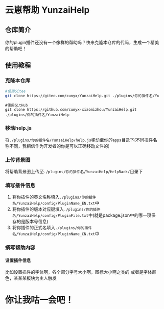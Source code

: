 # 云崽帮助 YunzaiHelp

## 仓库简介
你的plugin插件还没有一个像样的帮助吗？快来克隆本仓库的代码，生成一个精美的帮助吧！

## 使用教程

### 克隆本仓库

```bash
#使用Gitee
git clone https://gitee.com/cunyx/YunzaiHelp.git ./plugins/你的插件名/YunzaiHelp
```

```
#使用GitHub
git clone https://github.com/cunyx-xiaomizhou/YunzaiHelp.git ./plugins/你的插件名/YunzaiHelp
```

### 移动help.js

将`./plugins/你的插件名/YunzaiHelp/help.js`移动至你的`apps`目录下(不同插件名称不同，我相信作为开发者的你是可以正确移动文件的)

### 上传背景图
将帮助背景图上传至`./plugins/你的插件名/YunzaiHelp/HelpBack/`目录下

### 填写插件信息
1. 将你插件的英文名称填入`./plugins/你的插件名/YunzaiHelp/config/PluginName_EN.txt`中
2. 将你插件的版本对应键填入`./plugins/你的插件名/YunzaiHelp/config/PluginFile.txt`中(就是package.json中的哪一项保存的是版本号信息)
3. 将你插件的正式名填入`./plugins/你的插件名/YunzaiHelp/config/PluginName_CN.txt`中

### 撰写帮助内容

#### 设置插件信息
比如设置插件的字体啊，各个部分字号大小啊，图标大小啊之类的
或者是字体颜色，某某某板块为主人触发

# 你让我咕一会吧！